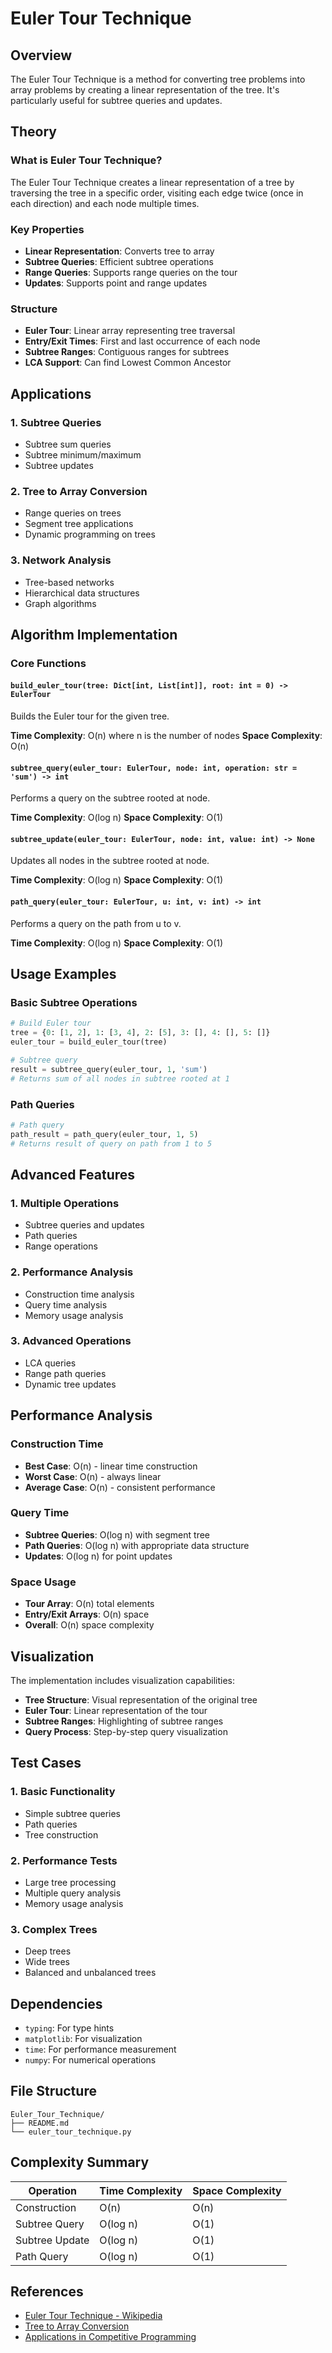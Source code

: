 # Euler Tour Technique

## Overview
The Euler Tour Technique is a method for converting tree problems into array problems by creating a linear representation of the tree. It's particularly useful for subtree queries and updates.

## Theory

### What is Euler Tour Technique?
The Euler Tour Technique creates a linear representation of a tree by traversing the tree in a specific order, visiting each edge twice (once in each direction) and each node multiple times.

### Key Properties
- **Linear Representation**: Converts tree to array
- **Subtree Queries**: Efficient subtree operations
- **Range Queries**: Supports range queries on the tour
- **Updates**: Supports point and range updates

### Structure
- **Euler Tour**: Linear array representing tree traversal
- **Entry/Exit Times**: First and last occurrence of each node
- **Subtree Ranges**: Contiguous ranges for subtrees
- **LCA Support**: Can find Lowest Common Ancestor

## Applications

### 1. Subtree Queries
- Subtree sum queries
- Subtree minimum/maximum
- Subtree updates

### 2. Tree to Array Conversion
- Range queries on trees
- Segment tree applications
- Dynamic programming on trees

### 3. Network Analysis
- Tree-based networks
- Hierarchical data structures
- Graph algorithms

## Algorithm Implementation

### Core Functions

#### `build_euler_tour(tree: Dict[int, List[int]], root: int = 0) -> EulerTour`
Builds the Euler tour for the given tree.

**Time Complexity**: O(n) where n is the number of nodes
**Space Complexity**: O(n)

#### `subtree_query(euler_tour: EulerTour, node: int, operation: str = 'sum') -> int`
Performs a query on the subtree rooted at node.

**Time Complexity**: O(log n)
**Space Complexity**: O(1)

#### `subtree_update(euler_tour: EulerTour, node: int, value: int) -> None`
Updates all nodes in the subtree rooted at node.

**Time Complexity**: O(log n)
**Space Complexity**: O(1)

#### `path_query(euler_tour: EulerTour, u: int, v: int) -> int`
Performs a query on the path from u to v.

**Time Complexity**: O(log n)
**Space Complexity**: O(1)

## Usage Examples

### Basic Subtree Operations
```python
# Build Euler tour
tree = {0: [1, 2], 1: [3, 4], 2: [5], 3: [], 4: [], 5: []}
euler_tour = build_euler_tour(tree)

# Subtree query
result = subtree_query(euler_tour, 1, 'sum')
# Returns sum of all nodes in subtree rooted at 1
```

### Path Queries
```python
# Path query
path_result = path_query(euler_tour, 1, 5)
# Returns result of query on path from 1 to 5
```

## Advanced Features

### 1. Multiple Operations
- Subtree queries and updates
- Path queries
- Range operations

### 2. Performance Analysis
- Construction time analysis
- Query time analysis
- Memory usage analysis

### 3. Advanced Operations
- LCA queries
- Range path queries
- Dynamic tree updates

## Performance Analysis

### Construction Time
- **Best Case**: O(n) - linear time construction
- **Worst Case**: O(n) - always linear
- **Average Case**: O(n) - consistent performance

### Query Time
- **Subtree Queries**: O(log n) with segment tree
- **Path Queries**: O(log n) with appropriate data structure
- **Updates**: O(log n) for point updates

### Space Usage
- **Tour Array**: O(n) total elements
- **Entry/Exit Arrays**: O(n) space
- **Overall**: O(n) space complexity

## Visualization

The implementation includes visualization capabilities:
- **Tree Structure**: Visual representation of the original tree
- **Euler Tour**: Linear representation of the tour
- **Subtree Ranges**: Highlighting of subtree ranges
- **Query Process**: Step-by-step query visualization

## Test Cases

### 1. Basic Functionality
- Simple subtree queries
- Path queries
- Tree construction

### 2. Performance Tests
- Large tree processing
- Multiple query analysis
- Memory usage analysis

### 3. Complex Trees
- Deep trees
- Wide trees
- Balanced and unbalanced trees

## Dependencies
- `typing`: For type hints
- `matplotlib`: For visualization
- `time`: For performance measurement
- `numpy`: For numerical operations

## File Structure
```
Euler_Tour_Technique/
├── README.md
└── euler_tour_technique.py
```

## Complexity Summary
| Operation | Time Complexity | Space Complexity |
|-----------|----------------|------------------|
| Construction | O(n) | O(n) |
| Subtree Query | O(log n) | O(1) |
| Subtree Update | O(log n) | O(1) |
| Path Query | O(log n) | O(1) |

## References
- [Euler Tour Technique - Wikipedia](https://en.wikipedia.org/wiki/Euler_tour_technique)
- [Tree to Array Conversion](https://cp-algorithms.com/graph/lca.html)
- [Applications in Competitive Programming](https://dl.acm.org/doi/10.1145/800141.804678) 